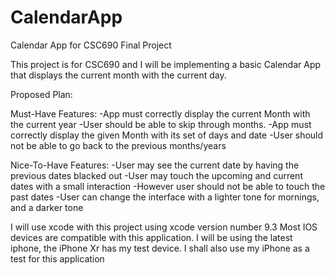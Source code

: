 # CalendarApp
Calendar App for CSC690 Final Project


This project is for CSC690 and I will be implementing a basic Calendar App that displays the current month with the current day.

Proposed Plan: 

Must-Have Features:
-App must correctly display the current Month with the current year
-User should be able to skip through months.
-App must correctly display the given Month with its set of days and date
-User should not be able to go back to the previous months/years

Nice-To-Have Features:
-User may see the current date by having the previous dates blacked out
-User may touch the upcoming and current dates with a small interaction
  -However user should not be able to touch the past dates
-User can change the interface with a lighter tone for mornings, and a darker tone

I will use xcode with this project using xcode version number 9.3
Most IOS devices are compatible with this application. I will be using the latest iphone, the iPhone Xr has my test device.
I shall also use my iPhone as a test for this application

